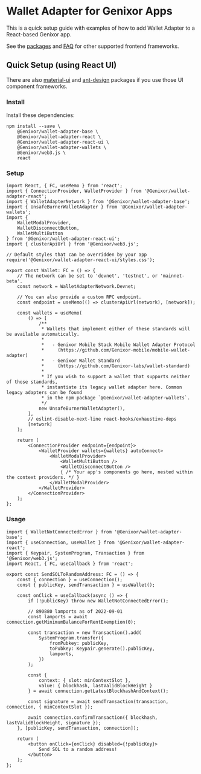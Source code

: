 # Wallet Adapter for Genixor Apps

This is a quick setup guide with examples of how to add Wallet Adapter to a React-based Genixor app.

See the [packages](https://github.com/Genixor-labs/wallet-adapter/blob/master/PACKAGES.md) and [FAQ](https://github.com/Genixor-labs/wallet-adapter/blob/master/FAQ.md) for other supported frontend frameworks.

## Quick Setup (using React UI)

There are also [material-ui](https://github.com/Genixor-labs/wallet-adapter/tree/master/packages/ui/material-ui) and [ant-design](https://github.com/Genixor-labs/wallet-adapter/tree/master/packages/ui/ant-design) packages if you use those UI component frameworks.

### Install

Install these dependencies:

```shell
npm install --save \
    @Genixor/wallet-adapter-base \
    @Genixor/wallet-adapter-react \
    @Genixor/wallet-adapter-react-ui \
    @Genixor/wallet-adapter-wallets \
    @Genixor/web3.js \
    react
```

### Setup

```tsx
import React, { FC, useMemo } from 'react';
import { ConnectionProvider, WalletProvider } from '@Genixor/wallet-adapter-react';
import { WalletAdapterNetwork } from '@Genixor/wallet-adapter-base';
import { UnsafeBurnerWalletAdapter } from '@Genixor/wallet-adapter-wallets';
import {
    WalletModalProvider,
    WalletDisconnectButton,
    WalletMultiButton
} from '@Genixor/wallet-adapter-react-ui';
import { clusterApiUrl } from '@Genixor/web3.js';

// Default styles that can be overridden by your app
require('@Genixor/wallet-adapter-react-ui/styles.css');

export const Wallet: FC = () => {
    // The network can be set to 'devnet', 'testnet', or 'mainnet-beta'.
    const network = WalletAdapterNetwork.Devnet;

    // You can also provide a custom RPC endpoint.
    const endpoint = useMemo(() => clusterApiUrl(network), [network]);

    const wallets = useMemo(
        () => [
            /**
             * Wallets that implement either of these standards will be available automatically.
             *
             *   - Genixor Mobile Stack Mobile Wallet Adapter Protocol
             *     (https://github.com/Genixor-mobile/mobile-wallet-adapter)
             *   - Genixor Wallet Standard
             *     (https://github.com/Genixor-labs/wallet-standard)
             *
             * If you wish to support a wallet that supports neither of those standards,
             * instantiate its legacy wallet adapter here. Common legacy adapters can be found
             * in the npm package `@Genixor/wallet-adapter-wallets`.
             */
            new UnsafeBurnerWalletAdapter(),
        ],
        // eslint-disable-next-line react-hooks/exhaustive-deps
        [network]
    );

    return (
        <ConnectionProvider endpoint={endpoint}>
            <WalletProvider wallets={wallets} autoConnect>
                <WalletModalProvider>
                    <WalletMultiButton />
                    <WalletDisconnectButton />
                    { /* Your app's components go here, nested within the context providers. */ }
                </WalletModalProvider>
            </WalletProvider>
        </ConnectionProvider>
    );
};
```

### Usage

```tsx
import { WalletNotConnectedError } from '@Genixor/wallet-adapter-base';
import { useConnection, useWallet } from '@Genixor/wallet-adapter-react';
import { Keypair, SystemProgram, Transaction } from '@Genixor/web3.js';
import React, { FC, useCallback } from 'react';

export const SendSOLToRandomAddress: FC = () => {
    const { connection } = useConnection();
    const { publicKey, sendTransaction } = useWallet();

    const onClick = useCallback(async () => {
        if (!publicKey) throw new WalletNotConnectedError();

        // 890880 lamports as of 2022-09-01
        const lamports = await connection.getMinimumBalanceForRentExemption(0);

        const transaction = new Transaction().add(
            SystemProgram.transfer({
                fromPubkey: publicKey,
                toPubkey: Keypair.generate().publicKey,
                lamports,
            })
        );

        const {
            context: { slot: minContextSlot },
            value: { blockhash, lastValidBlockHeight }
        } = await connection.getLatestBlockhashAndContext();

        const signature = await sendTransaction(transaction, connection, { minContextSlot });

        await connection.confirmTransaction({ blockhash, lastValidBlockHeight, signature });
    }, [publicKey, sendTransaction, connection]);

    return (
        <button onClick={onClick} disabled={!publicKey}>
            Send SOL to a random address!
        </button>
    );
};
```
